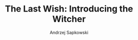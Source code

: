 ---
title: "The Last Wish: Introducing the Witcher"
author: "Andrzej Sapkowski"
amazon: "https://www.amazon.com/Last-Wish-Introducing-Witcher/dp/0316438960/"
published: "1993"
read: "January, 2019"
ISBN: "9780316438964"
---
